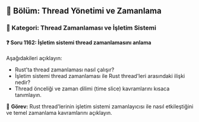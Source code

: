 ## 📘 Bölüm: Thread Yönetimi ve Zamanlama  
### 🔹 Kategori: Thread Zamanlaması ve İşletim Sistemi  
#### ❓ Soru 1162: İşletim sistemi thread zamanlamasını anlama

Aşağıdakileri açıklayın:

- Rust'ta thread zamanlaması nasıl çalışır?
- İşletim sistemi thread zamanlaması ile Rust thread'leri arasındaki ilişki nedir?
- Thread önceliği ve zaman dilimi (time slice) kavramlarını kısaca tanımlayın.

🔧 **Görev:** Rust thread'lerinin işletim sistemi zamanlayıcısı ile nasıl etkileştiğini ve temel zamanlama kavramlarını açıklayın.
